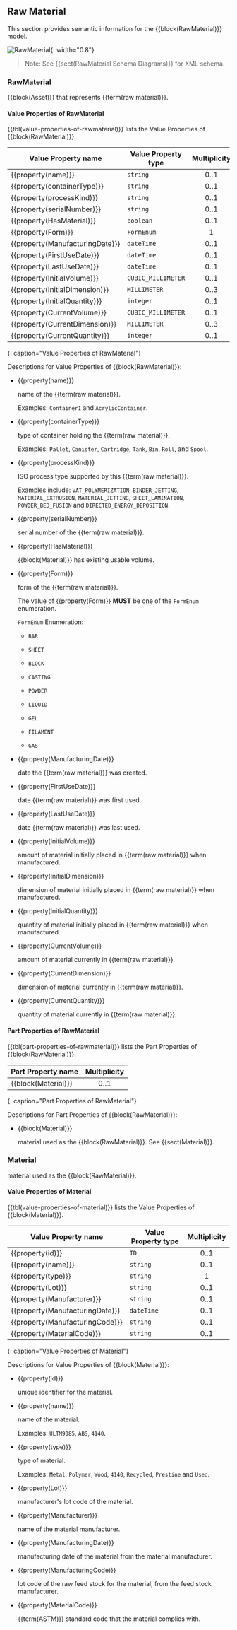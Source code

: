 
## Raw Material

This section provides semantic information for the {{block(RawMaterial)}} model.

![RawMaterial](figures/RawMaterial.png "RawMaterial"){: width="0.8"}

> Note: See {{sect(RawMaterial Schema Diagrams)}} for XML schema.

### RawMaterial


{{block(Asset)}} that represents {{term(raw material)}}.


#### Value Properties of RawMaterial

{{tbl(value-properties-of-rawmaterial)}} lists the Value Properties of {{block(RawMaterial)}}.

| Value Property name | Value Property type | Multiplicity |
|---------------------|---------------------|:------------:|
| {{property(name)}} | `string` | 0..1 |
| {{property(containerType)}} | `string` | 0..1 |
| {{property(processKind)}} | `string` | 0..1 |
| {{property(serialNumber)}} | `string` | 0..1 |
| {{property(HasMaterial)}} | `boolean` | 0..1 |
| {{property(Form)}} | `FormEnum` | 1 |
| {{property(ManufacturingDate)}} | `dateTime` | 0..1 |
| {{property(FirstUseDate)}} | `dateTime` | 0..1 |
| {{property(LastUseDate)}} | `dateTime` | 0..1 |
| {{property(InitialVolume)}} | `CUBIC_MILLIMETER` | 0..1 |
| {{property(InitialDimension)}} | `MILLIMETER` | 0..3 |
| {{property(InitialQuantity)}} | `integer` | 0..1 |
| {{property(CurrentVolume)}} | `CUBIC_MILLIMETER` | 0..1 |
| {{property(CurrentDimension)}} | `MILLIMETER` | 0..3 |
| {{property(CurrentQuantity)}} | `integer` | 0..1 |
{: caption="Value Properties of RawMaterial"}

Descriptions for Value Properties of {{block(RawMaterial)}}:

* {{property(name)}} 

    name of the {{term(raw material)}}.
    
    Examples: `Container1` and `AcrylicContainer`.

* {{property(containerType)}} 

    type of container holding the {{term(raw material)}}. 
    
    Examples: `Pallet`, `Canister`, `Cartridge`, `Tank`, `Bin`, `Roll`, and `Spool`.

* {{property(processKind)}} 

    ISO process type supported by this {{term(raw material)}}. 
    
    Examples include: `VAT_POLYMERIZATION`, `BINDER_JETTING`, `MATERIAL_EXTRUSION`, `MATERIAL_JETTING`, `SHEET_LAMINATION`, `POWDER_BED_FUSION` and `DIRECTED_ENERGY_DEPOSITION`.

* {{property(serialNumber)}} 

    serial number of the {{term(raw material)}}.

* {{property(HasMaterial)}} 

    {{block(Material)}} has existing usable volume.

* {{property(Form)}} 

    form of the {{term(raw material)}}.

    The value of {{property(Form)}} **MUST** be one of the `FormEnum` enumeration.

    `FormEnum` Enumeration:


    * `BAR` 

        

    * `SHEET` 

        

    * `BLOCK` 

        

    * `CASTING` 

        

    * `POWDER` 

        

    * `LIQUID` 

        

    * `GEL` 

        

    * `FILAMENT` 

        

    * `GAS` 

        

* {{property(ManufacturingDate)}} 

    date the {{term(raw material)}} was created.

* {{property(FirstUseDate)}} 

    date {{term(raw material)}} was first used.

* {{property(LastUseDate)}} 

    date {{term(raw material)}} was last used.

* {{property(InitialVolume)}} 

    amount of material initially placed in {{term(raw material)}} when manufactured.

* {{property(InitialDimension)}} 

    dimension of material initially placed in {{term(raw material)}} when manufactured.

* {{property(InitialQuantity)}} 

    quantity of material initially placed in {{term(raw material)}} when manufactured.

* {{property(CurrentVolume)}} 

    amount of material currently in {{term(raw material)}}.

* {{property(CurrentDimension)}} 

    dimension of material currently in {{term(raw material)}}.

* {{property(CurrentQuantity)}} 

    quantity of material currently in {{term(raw material)}}.

#### Part Properties of RawMaterial

{{tbl(part-properties-of-rawmaterial)}} lists the Part Properties of {{block(RawMaterial)}}.

| Part Property name | Multiplicity |
|:-------------------------------------|:-------------:|
| {{block(Material)}} | 0..1 |
{: caption="Part Properties of RawMaterial"}

Descriptions for Part Properties of {{block(RawMaterial)}}:

* {{block(Material)}} 

    material used as the {{block(RawMaterial)}}.
    See {{sect(Material)}}.

### Material


material used as the {{block(RawMaterial)}}.


#### Value Properties of Material

{{tbl(value-properties-of-material)}} lists the Value Properties of {{block(Material)}}.

| Value Property name | Value Property type | Multiplicity |
|---------------------|---------------------|:------------:|
| {{property(id)}} | `ID` | 0..1 |
| {{property(name)}} | `string` | 0..1 |
| {{property(type)}} | `string` | 1 |
| {{property(Lot)}} | `string` | 0..1 |
| {{property(Manufacturer)}} | `string` | 0..1 |
| {{property(ManufacturingDate)}} | `dateTime` | 0..1 |
| {{property(ManufacturingCode)}} | `string` | 0..1 |
| {{property(MaterialCode)}} | `string` | 0..1 |
{: caption="Value Properties of Material"}

Descriptions for Value Properties of {{block(Material)}}:

* {{property(id)}} 

    unique identifier for the material.

* {{property(name)}} 

    name of the material. 
    
    Examples: `ULTM9085`, `ABS`, `4140`.

* {{property(type)}} 

    type of material. 
    
    Examples: `Metal`, `Polymer`, `Wood`, `4140`, `Recycled`, `Prestine` and `Used`.

* {{property(Lot)}} 

    manufacturer's lot code of the material.

* {{property(Manufacturer)}} 

    name of the material manufacturer.

* {{property(ManufacturingDate)}} 

    manufacturing date of the material from the material manufacturer.

* {{property(ManufacturingCode)}} 

    lot code of the raw feed stock for the material, from the feed stock manufacturer.

* {{property(MaterialCode)}} 

    {{term(ASTM)}} standard code that the material complies with.
